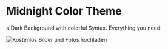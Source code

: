 # Midnight Color Theme

a Dark Background with colorful Syntax. Everything you need!

<img src="https://s17.directupload.net/images/190905/pe8eq4iv.png" title="Kostenlos Bilder und Fotos hochladen">